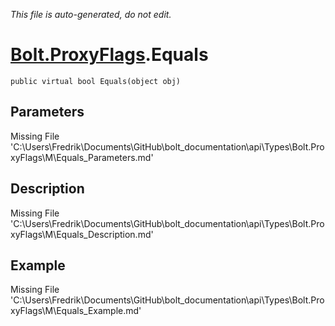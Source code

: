 *This file is auto-generated, do not edit.*

# [Bolt.ProxyFlags](Types/Bolt.ProxyFlags.md).Equals
`public virtual bool Equals(object obj)`
## Parameters
Missing File 'C:\Users\Fredrik\Documents\GitHub\bolt_documentation\api\Types\Bolt.ProxyFlags\M\Equals_Parameters.md'
## Description
Missing File 'C:\Users\Fredrik\Documents\GitHub\bolt_documentation\api\Types\Bolt.ProxyFlags\M\Equals_Description.md'
## Example
Missing File 'C:\Users\Fredrik\Documents\GitHub\bolt_documentation\api\Types\Bolt.ProxyFlags\M\Equals_Example.md'
